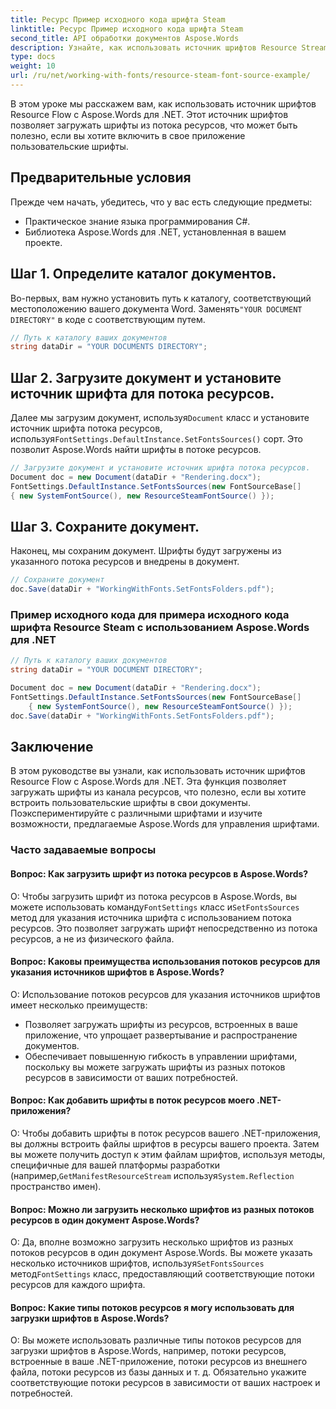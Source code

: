 ```yaml
---
title: Ресурс Пример исходного кода шрифта Steam
linktitle: Ресурс Пример исходного кода шрифта Steam
second_title: API обработки документов Aspose.Words
description: Узнайте, как использовать источник шрифтов Resource Stream для загрузки пользовательских шрифтов в Aspose.Words для .NET.
type: docs
weight: 10
url: /ru/net/working-with-fonts/resource-steam-font-source-example/
---
```


В этом уроке мы расскажем вам, как использовать источник шрифтов Resource Flow с Aspose.Words для .NET. Этот источник шрифтов позволяет загружать шрифты из потока ресурсов, что может быть полезно, если вы хотите включить в свое приложение пользовательские шрифты.

## Предварительные условия
Прежде чем начать, убедитесь, что у вас есть следующие предметы:
- Практическое знание языка программирования C#.
- Библиотека Aspose.Words для .NET, установленная в вашем проекте.

## Шаг 1. Определите каталог документов.
 Во-первых, вам нужно установить путь к каталогу, соответствующий местоположению вашего документа Word. Заменять`"YOUR DOCUMENT DIRECTORY"` в коде с соответствующим путем.

```csharp
// Путь к каталогу ваших документов
string dataDir = "YOUR DOCUMENTS DIRECTORY";
```

## Шаг 2. Загрузите документ и установите источник шрифта для потока ресурсов.
 Далее мы загрузим документ, используя`Document` класс и установите источник шрифта потока ресурсов, используя`FontSettings.DefaultInstance.SetFontsSources()` сорт. Это позволит Aspose.Words найти шрифты в потоке ресурсов.

```csharp
// Загрузите документ и установите источник шрифта потока ресурсов.
Document doc = new Document(dataDir + "Rendering.docx");
FontSettings.DefaultInstance.SetFontsSources(new FontSourceBase[]
{ new SystemFontSource(), new ResourceSteamFontSource() });
```

## Шаг 3. Сохраните документ.
Наконец, мы сохраним документ. Шрифты будут загружены из указанного потока ресурсов и внедрены в документ.

```csharp
// Сохраните документ
doc.Save(dataDir + "WorkingWithFonts.SetFontsFolders.pdf");
```

### Пример исходного кода для примера исходного кода шрифта Resource Steam с использованием Aspose.Words для .NET 

```csharp
// Путь к каталогу ваших документов
string dataDir = "YOUR DOCUMENT DIRECTORY";

Document doc = new Document(dataDir + "Rendering.docx");
FontSettings.DefaultInstance.SetFontsSources(new FontSourceBase[]
	{ new SystemFontSource(), new ResourceSteamFontSource() });
doc.Save(dataDir + "WorkingWithFonts.SetFontsFolders.pdf");
```

## Заключение
В этом руководстве вы узнали, как использовать источник шрифтов Resource Flow с Aspose.Words для .NET. Эта функция позволяет загружать шрифты из канала ресурсов, что полезно, если вы хотите встроить пользовательские шрифты в свои документы. Поэкспериментируйте с различными шрифтами и изучите возможности, предлагаемые Aspose.Words для управления шрифтами.

### Часто задаваемые вопросы

#### Вопрос: Как загрузить шрифт из потока ресурсов в Aspose.Words?

 О: Чтобы загрузить шрифт из потока ресурсов в Aspose.Words, вы можете использовать команду`FontSettings` класс и`SetFontsSources` метод для указания источника шрифта с использованием потока ресурсов. Это позволяет загружать шрифт непосредственно из потока ресурсов, а не из физического файла.

#### Вопрос: Каковы преимущества использования потоков ресурсов для указания источников шрифтов в Aspose.Words?

О: Использование потоков ресурсов для указания источников шрифтов имеет несколько преимуществ:
- Позволяет загружать шрифты из ресурсов, встроенных в ваше приложение, что упрощает развертывание и распространение документов.
- Обеспечивает повышенную гибкость в управлении шрифтами, поскольку вы можете загружать шрифты из разных потоков ресурсов в зависимости от ваших потребностей.

#### Вопрос: Как добавить шрифты в поток ресурсов моего .NET-приложения?

 О: Чтобы добавить шрифты в поток ресурсов вашего .NET-приложения, вы должны встроить файлы шрифтов в ресурсы вашего проекта. Затем вы можете получить доступ к этим файлам шрифтов, используя методы, специфичные для вашей платформы разработки (например,`GetManifestResourceStream` используя`System.Reflection` пространство имен).

#### Вопрос: Можно ли загрузить несколько шрифтов из разных потоков ресурсов в один документ Aspose.Words?

 О: Да, вполне возможно загрузить несколько шрифтов из разных потоков ресурсов в один документ Aspose.Words. Вы можете указать несколько источников шрифтов, используя`SetFontsSources` метод`FontSettings` класс, предоставляющий соответствующие потоки ресурсов для каждого шрифта.

#### Вопрос: Какие типы потоков ресурсов я могу использовать для загрузки шрифтов в Aspose.Words?

О: Вы можете использовать различные типы потоков ресурсов для загрузки шрифтов в Aspose.Words, например, потоки ресурсов, встроенные в ваше .NET-приложение, потоки ресурсов из внешнего файла, потоки ресурсов из базы данных и т. д. Обязательно укажите соответствующие потоки ресурсов в зависимости от ваших настроек и потребностей.